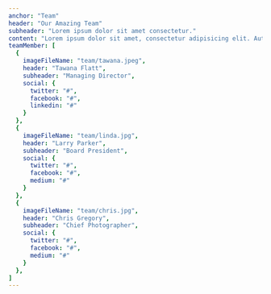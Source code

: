 ```yaml
---
anchor: "Team"
header: "Our Amazing Team"
subheader: "Lorem ipsum dolor sit amet consectetur."
content: "Lorem ipsum dolor sit amet, consectetur adipisicing elit. Aut eaque, laboriosam veritatis, quos non quis ad perspiciatis, totam corporis ea, alias ut unde."
teamMember: [
  {
    imageFileName: "team/tawana.jpeg",
    header: "Tawana Flatt",
    subheader: "Managing Director",
    social: {
      twitter: "#",
      facebook: "#",
      linkedin: "#"
    }
  },
  {
    imageFileName: "team/linda.jpg",
    header: "Larry Parker",
    subheader: "Board President",
    social: {
      twitter: "#",
      facebook: "#",
      medium: "#"
    }
  },
  {
    imageFileName: "team/chris.jpg",
    header: "Chris Gregory",
    subheader: "Chief Photographer",
    social: {
      twitter: "#",
      facebook: "#",
      medium: "#"
    }
  },
]
---
```

